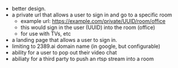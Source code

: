 - better design.
- a private url that allows a user to sign in and go to a specific room
    - example url: https://example.com/private/UUID/room/office
    - this would sign in the user (UUID) into the room (office)
    - for use with TVs, etc
- a landing page that allows a user to sign in.
- limiting to 2389.ai domain name (in google, but configurable)
- ability for a user to pop out their video chat
- abiliaty for a third party to push an rtsp stream into a room
